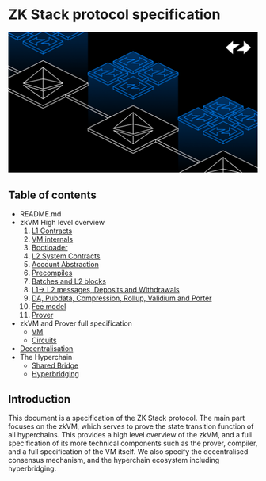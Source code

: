 # ZK Stack protocol specification

![Logo](./zk-stack-git.png)

## Table of contents

- README.md
- zkVM High level overview
    1. [L1 Contracts](./zkVM/high_level/1_l1_smart_contracts.md)
    1. [VM internals](./zkVM/high_level/2_vm_internals.md)
    1. [Bootloader](./zkVM/high_level/3_bootloader.md)
    1. [L2 System Contracts](./zkVM/high_level/4_system_contracts.md)
    1. [Account Abstraction](./zkVM/high_level/5_account_abstraction.md)
    1. [Precompiles](./zkVM/high_level/6_elliptic_curve_precompiles.md)
    1. [Batches and L2 blocks](./zkVM/high_level/7_batches_L2_blocks.md)
    1. [L1-> L2 messages, Deposits and Withdrawals](./zkVM/high_level/8_handling_L1→L2_ops.md)
    1. [DA, Pubdata, Compression, Rollup, Validium and Porter](./zkVM/high_level/9_handling_pubdata_in_boojum/bytecode_compression.md)
    1. [Fee model](./zkVM/high_level/10_fee_model/fee_model.md)
    1. [Prover](./zkVM/high_level/11_prover/zk_intuition.md)
- zkVM and Prover full specification
    - [VM](./zkVM/VM_and_prover/VM_section/zkSync_era_virtual_machine_primer.md)
    - [Circuits](./zkVM/VM_and_prover/circuits_section/intro_to_zkSync’s_ZK.md)
- [Decentralisation](./zkVM/Decentralisation/network_design_for_zkSync_BFT.md)
- The Hyperchain
  - [Shared Bridge](./the_hyperchain/1_shared_bridge.md)
  - [Hyperbridging](./the_hyperchain/2_hyperbridges.md)


## Introduction

This document is a specification of the ZK Stack protocol. The main part focuses on the zkVM, which serves to prove the state transition function of all hyperchains. This provides a high level overview of the zkVM, and a full specification of its more technical components such as the prover, compiler, and a full specification of the VM itself. We also specify the decentralised consensus mechanism, and the hyperchain ecosystem including hyperbridging.  